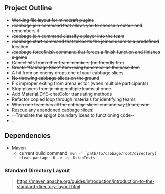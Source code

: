 ## Project Outline
- ~~Working file layout for minecraft plugins~~
- ~~/cabbage join command that allows you to choose a colour and remembers it~~
- ~~/cabbage join command classify a player into the team~~
- ~~/cabbage start command that teleports the joined users to a predefined location~~
- ~~/cabbage forcefinish command that forces a finish function and finishes a game~~
- ~~Cancel hits from other team members (no friendly fire)~~
- ~~Create "Cabbage Slice" item using bonemeal as the base item~~
- ~~A hit from an enemy drops one of your cabbage slices~~
- ~~No throwing cabbage slices on the ground~~
- Fix improper exiting from arena editor (when multiple participants) 
- ~~Stop players from joining multiple teams at once~~
- Add Material.DYE-chatColor translating methods
- Refactor copied loop through materials for identifying teams
- ~~When one team has all the cabbage slices end and say [team] won~~
- Rescue any abandoned cabbage slices!
- --Translate the spigot boundary ideas to functioning code--
- ...

<!-- OLD POINTS:
- Add a command /cabbage chest that spawns a chest somewhere like how chests would spawn at the start of a game
- Right clicking doesn't open the spawned chest and tells an expiry date (could use locked chest)
- Locked chest only opens when chest is expired
- [optional] Add effect for when chest is expired (open chest or similar)
- Add random number (under 30) of cabbage slices to expired chests
- Chest should disappear when cabbage taken
- Freeze all players who did not take that cabbage for 3 seconds
-->

## Dependencies
- Maven
  - current build command: ``mvn -f [path/to/cabbage/root/directory] clean package -U -e -q -DskipTests``

### Standard Directory Layout
> https://maven.apache.org/guides/introduction/introduction-to-the-standard-directory-layout.html
